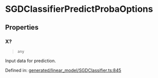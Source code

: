 # SGDClassifierPredictProbaOptions

## Properties

### X?

> `any`

Input data for prediction.

Defined in:  [generated/linear\_model/SGDClassifier.ts:845](https://github.com/transitive-bullshit/scikit-learn-ts/blob/122b3c0/packages/sklearn/src/generated/linear_model/SGDClassifier.ts#L845)
